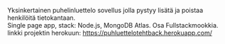 Yksinkertainen puhelinluettelo sovellus jolla pystyy lisätä ja poistaa henkilöitä tietokantaan.  
Single page app, stack: Node.js, MongoDB Atlas. 
Osa Fullstackmookkia. 
linkki projektin herokuun: https://puhluettelotehtback.herokuapp.com/

